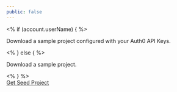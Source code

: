 ```yaml
---
public: false
---
```


<div id="package" class="package">
  <div class="row">
    <div class="info">
      <i class="icon-budicon-715"></i>
    <% if (account.userName) { %>
      <p class="configured">Download a sample project configured with your Auth0 API Keys.</p>
    <% } else { %>
      <p>Download a sample project.</p>
    <% } %>
    </div>
    <div class="button-area">
      <a href="/docs/${pkgRepo}/${pkgBranch}/create-package?path=${pkgPath}&filePath=${pkgFilePath}&type=${pkgType}" class="btn btn-sm btn-success" rel="nofollow">Get Seed Project</a>
    </div>
  </div>
</div>
